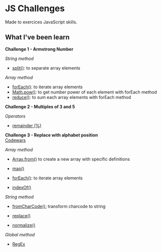 # JS Challenges
Made to exercices JavaScript skills.

## What I've been learn

**Challenge 1 - Armstrong Number**

*String method*

- [split()](https://developer.mozilla.org/en-US/docs/Web/JavaScript/Reference/Global_Objects/String/split): to separate array elements 

*Array method*

- [forEach()](https://developer.mozilla.org/en-US/docs/Web/JavaScript/Reference/Global_Objects/Array/forEach): to iterate array elements 
- [Math.pow()](https://developer.mozilla.org/pt-BR/docs/Web/JavaScript/Reference/Global_Objects/Math/pow): to get number power of each element with forEach method
- [reduce()](https://developer.mozilla.org/en-US/docs/Web/JavaScript/Reference/Global_Objects/Array/reduce): to sum each array elements with forEach method

**Challenge 2 - Multiples of 3 and 5**  

*Operators*

- [remainder (%)](https://developer.mozilla.org/en-US/docs/Web/JavaScript/Reference/Operators/Remainder)

**Challenge 3 - Replace with alphabet position**  
[Codewars](https://www.codewars.com/kata/546f922b54af40e1e90001da)

*Array method*

- [Array.from()](https://developer.mozilla.org/en-US/docs/Web/JavaScript/Reference/Global_Objects/Array/from) to create a new array with specific definitions

- [map()](https://developer.mozilla.org/en-US/docs/Web/JavaScript/Reference/Global_Objects/Array/map)

- [forEach()](https://developer.mozilla.org/en-US/docs/Web/JavaScript/Reference/Global_Objects/Array/forEach): to iterate array elements 

- [indexOf()](https://developer.mozilla.org/en-US/docs/Web/JavaScript/Reference/Global_Objects/Array/indexOf)

*String method*

- [fromCharCode()](https://developer.mozilla.org/en-US/docs/Web/JavaScript/Reference/Global_Objects/String/fromCharCode); transform charcode to string

- [replace()](https://developer.mozilla.org/en-US/docs/Web/JavaScript/Reference/Global_Objects/String/replace)

- [normalize()](https://developer.mozilla.org/en-US/docs/Web/JavaScript/Reference/Global_Objects/String/normalize)

*Global method*

- [RegEx](https://developer.mozilla.org/en-US/docs/Web/JavaScript/Reference/Global_Objects/RegExp)